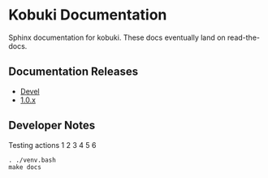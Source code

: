 # Kobuki Documentation

Sphinx documentation for kobuki. These docs eventually land on read-the-docs.

## Documentation Releases

* [Devel](https://kobuki.readthedocs.io/en/devel/)
* [1.0.x](https://kobuki.readthedocs.io/en/release-1.0.x/)

## Developer Notes

Testing actions 1 2 3 4 5 6

```
. ./venv.bash
make docs
```

